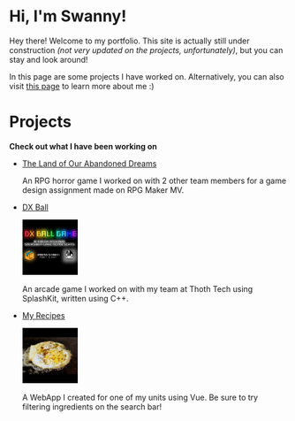 # Hi, I'm Swanny!

Hey there! Welcome to my portfolio. This site is actually still under construction *(not very updated on the projects, unfortunately)*, but you can stay and look around!

In this page are some projects I have worked on. Alternatively, you can also visit [this page](./AboutMe.html) to learn more about me :)

# Projects

**Check out what I have been working on**
- [The Land of Our Abandoned Dreams](Projects/sit254.html)

  An RPG horror game I worked on with 2 other team members for a game design assignment made on RPG Maker MV.

- [DX Ball](Projects/dxball.html)

  <img src="img/projects-dxball.png" alt="DX Ball game" width="100"/>

  An arcade game I worked on with my team at Thoth Tech using SplashKit, written using C++. 

- [My Recipes](Projects/myrecipes.html)

  <img src="img/projects-sit120.jpeg" alt="My Recipes" width="100"/>

  A WebApp I created for one of my units using Vue. Be sure to try filtering ingredients on the search bar!

